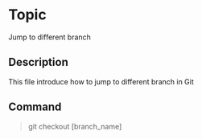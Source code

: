 # Topic
Jump to different branch

## Description
This file introduce how to jump to different branch in Git

## Command
>git checkout [branch_name]
